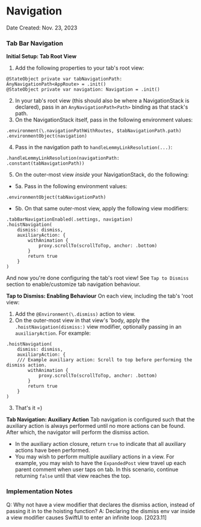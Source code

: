 # Navigation

Date Created: Nov. 23, 2023

### Tab Bar Navigation

**Initial Setup: Tab Root View**
1. Add the following properties to your tab's root view:
```
@StateObject private var tabNavigationPath: AnyNavigationPath<AppRoute> = .init()
@StateObject private var navigation: Navigation = .init()
```
2. In your tab's root view (this should also be where a NavigationStack is declared), pass in an `AnyNavigationPath<Path>` binding as that stack's path.
3. On the NavigationStack itself, pass in the following environment values:
```
.environment(\.navigationPathWithRoutes, $tabNavigationPath.path)
.environmentObject(navigation)
```
4. Pass in the navigation path to `handleLemmyLinkResolution(...)`:
```
.handleLemmyLinkResolution(navigationPath: .constant(tabNavigationPath))
```
5. On the outer-most view *inside* your NavigationStack, do the following:
- 5a. Pass in the following environment values:
```
.environmentObject(tabNavigationPath)
```
- 5b. On that same outer-most view, apply the following view modifiers:
```
.tabBarNavigationEnabled(.settings, navigation)
.hoistNavigation(
    dismiss: dismiss,
    auxiliaryAction: {
        withAnimation {
            proxy.scrollTo(scrollToTop, anchor: .bottom)
        }
        return true
    }
)
```

And now you're done configuring the tab's root view! See `Tap to Dismiss` section to enable/customize tab navigation behaviour.

**Tap to Dismiss: Enabling Behaviour**
On each view, including the tab's 'root view:
1. Add the `@Environment(\.dismiss)` action to view.
2. On the outer-most view in that view's 'body, apply the `.hoistNavigation(dismiss:)` view modifier, optionally passing in an `auxiliaryAction`. For example:
```
.hoistNavigation(
    dismiss: dismiss,
    auxiliaryAction: {
    /// Example auxiliary action: Scroll to top before performing the dismiss action.
        withAnimation {
            proxy.scrollTo(scrollToTop, anchor: .bottom)
        }
        return true
    }
)
```
3. That's it =)

**Tab Navigation: Auxiliary Action**
Tab navigation is configured such that the auxiliary action is always performed until no more actions can be found. After which, the navigator will perform the dismiss action.
- In the auxiliary action closure, return `true` to indicate that all auxiliary actions have been performed.
- You may wish to perform multiple auxiliary actions in a view. For example, you may wish to have the `ExpandedPost` view travel up each parent comment when user taps on tab. In this scenario, continue returning `false` until that view reaches the top. 

### Implementation Notes
Q: Why not have a view modifier that declares the dismiss action, instead of passing it in to the hoisting function?
A: Declaring the dismiss env var inside a view modifier causes SwiftUI to enter an infinite loop. [2023.11]
